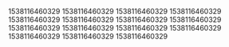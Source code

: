 1538116460329
1538116460329
1538116460329
1538116460329
1538116460329
1538116460329
1538116460329
1538116460329
1538116460329
1538116460329
1538116460329
1538116460329
1538116460329
1538116460329
1538116460329